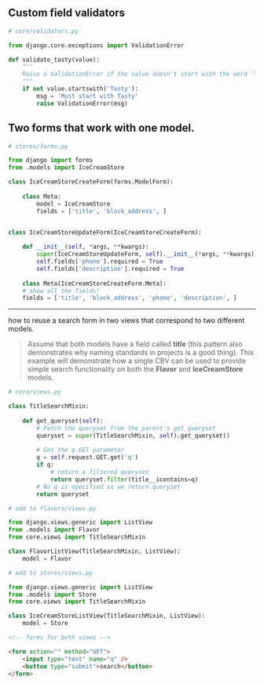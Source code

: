 ## Custom field validators

```python
# core/validators.py

from django.core.exceptions import ValidationError

def validate_tasty(value):
	"""
	Raise a ValidationError if the value doesn't start with the word 'Tasty'.
	"""
	if not value.startswith('Tasty'):
		msg = 'Must start with Tasty'
		raise ValidationError(msg)
```

## Two forms that work with one model.

```python
# stores/forms.py

from django import forms
from .models import IceCreamStore

class IceCreamStoreCreateForm(forms.ModelForm):
	
	class Meta:
		model = IceCreamStore
		fields = ['title', 'block_address', ]


class IceCreamStoreUpdateForm(IceCreamStoreCreateForm):
	
	def __init__(self, *args, **kwargs):
		super(IceCreamStoreUpdateForm, self).__init__(*args, **kwargs)
		self.fields['phone'].required = True
		self.fields['description'].required = True
	
	class Meta(IceCreamStoreCreateForm.Meta):
	# show all the fields!
	fields = ['title', 'block_address', 'phone', 'description', ]
```
---
how to reuse a search form in two views that correspond to two
different models.

> Assume that both models have a field called **title** (this pattern also demonstrates why naming standards in projects is a good thing). This example will demonstrate how a single CBV can be used to provide simple search functionality on both the **Flavor** and **IceCreamStore** models.

```python
# core/views.py

class TitleSearchMixin:
	
	def get_queryset(self):
		# Fetch the queryset from the parent's get_queryset
		queryset = super(TitleSearchMixin, self).get_queryset()
		
		# Get the q GET parameter
		q = self.request.GET.get('q')
		if q:
			# return a filtered queryset
			return queryset.filter(title__icontains=q)
		# No q is specified so we return queryset
		return queryset
```
```python
# add to flavors/views.py

from django.views.generic import ListView
from .models import Flavor
from core.views import TitleSearchMixin

class FlavorListView(TitleSearchMixin, ListView):
	model = Flavor
```
```python
# add to stores/views.py

from django.views.generic import ListView
from .models import Store
from core.views import TitleSearchMixin

class IceCreamStoreListView(TitleSearchMixin, ListView):
	model = Store
```

```html
<!-- forms for both views -->

<form action="" method="GET">
	<input type="text" name="q" />
	<button type="submit">search</button>
</form>
```
